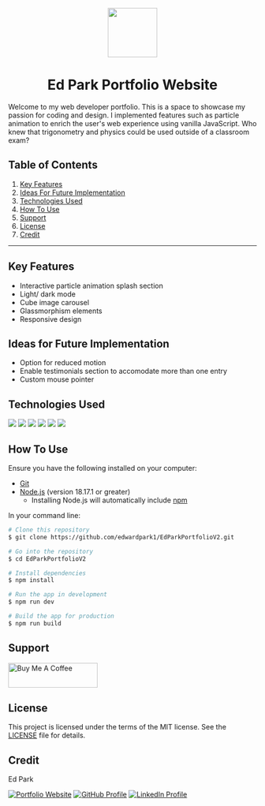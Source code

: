 <p align="center">
<a href="https://edpark.space/" target="_blank"><img align="center" src="https://raw.githubusercontent.com/edwardpark1/EdParkPortfolioV2/src/assets/images/EdParkLogo.svg" height="100" /></a>
</p>

<h1 align="center">Ed Park Portfolio Website</h1>
Welcome to my web developer portfolio. This is a space to showcase my passion for coding and design. I implemented features such as particle animation to enrich the user's web experience using vanilla JavaScript. Who knew that trigonometry and physics could be used outside of a classroom exam?

## Table of Contents
1. <a href="#key-features">Key Features</a>
2. <a href="#ideas-for-future-implementation">Ideas For Future Implementation</a>
3. <a href="#technologies-used">Technologies Used</a>
4. <a href="#how-to-use">How To Use</a>
5. <a href="#support">Support</a>
6. <a href="#license">License</a>
7. <a href="#credit">Credit</a>

------------

## Key Features
- Interactive particle animation splash section
- Light/ dark mode
- Cube image carousel
- Glassmorphism elements
- Responsive design

## Ideas for Future Implementation
- Option for reduced motion
- Enable testimonials section to accomodate more than one entry
- Custom mouse pointer

## Technologies Used
![](https://img.shields.io/badge/React-334E68?style=plastic&logo=react&logoColor=D9E8FF&labelColor=061178) ![](https://img.shields.io/badge/Vite-334E68?style=plastic&logo=vite&logoColor=D9E8FF&labelColor=061178) ![](https://img.shields.io/badge/HTML-334E68?style=plastic&logo=html5&logoColor=D9E8FF&labelColor=061178) ![](https://img.shields.io/badge/CSS-334E68?style=plastic&logo=css3&logoColor=D9E8FF&labelColor=061178) ![](https://img.shields.io/badge/Tailwind_CSS-334E68?style=plastic&logo=tailwindcss&logoColor=D9E8FF&labelColor=061178) ![](https://img.shields.io/badge/JavaScript-334E68?style=plastic&logo=javascript&logoColor=D9E8FF&labelColor=061178)

## How To Use
Ensure you have the following installed on your computer:
- [Git](https://git-scm.com)
- [Node.js](https://nodejs.org/en/download/) (version 18.17.1 or greater)
	- Installing Node.js will automatically include [npm](http://npmjs.com)

In your command line:
```bash
# Clone this repository
$ git clone https://github.com/edwardpark1/EdParkPortfolioV2.git

# Go into the repository
$ cd EdParkPortfolioV2

# Install dependencies
$ npm install

# Run the app in development
$ npm run dev

# Build the app for production
$ npm run build
```

## Support
<a href="https://www.buymeacoffee.com/edpark" target="_blank"><img src="https://cdn.buymeacoffee.com/buttons/v2/arial-blue.png" alt="Buy Me A Coffee" style="height: 50px !important;width: 181px !important;" ></a>

## License
This project is licensed under the terms of the MIT license. See the [LICENSE](./LICENSE) file for details.

## Credit
<p>Ed Park</p>

[![Portfolio Website](https://img.shields.io/badge/Portfolio-Website-061178?style=plastic&logoColor=D9E8FF&labelColor=061178)](https://edpark.space/)
[![GitHub Profile](https://img.shields.io/badge/GitHub-Profile-061178?style=plastic&logo=github&logoColor=D9E8FF&labelColor=061178)](https://github.com/edwardpark1)
[![LinkedIn Profile](https://img.shields.io/badge/LinkedIn-Profile-061178?style=plastic&logo=linkedin&logoColor=D9E8FF&labelColor=061178)](https://www.linkedin.com/in/edpark1/)
